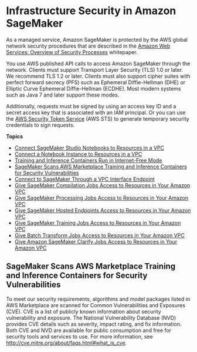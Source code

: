 # Infrastructure Security in Amazon SageMaker<a name="infrastructure-security"></a>

As a managed service, Amazon SageMaker is protected by the AWS global network security procedures that are described in the [Amazon Web Services: Overview of Security Processes](https://d0.awsstatic.com/whitepapers/Security/AWS_Security_Whitepaper.pdf) whitepaper\.

You use AWS published API calls to access Amazon SageMaker through the network\. Clients must support Transport Layer Security \(TLS\) 1\.0 or later\. We recommend TLS 1\.2 or later\. Clients must also support cipher suites with perfect forward secrecy \(PFS\) such as Ephemeral Diffie\-Hellman \(DHE\) or Elliptic Curve Ephemeral Diffie\-Hellman \(ECDHE\)\. Most modern systems such as Java 7 and later support these modes\.

Additionally, requests must be signed by using an access key ID and a secret access key that is associated with an IAM principal\. Or you can use the [AWS Security Token Service](https://docs.aws.amazon.com/STS/latest/APIReference/Welcome.html) \(AWS STS\) to generate temporary security credentials to sign requests\.

**Topics**
+ [Connect SageMaker Studio Notebooks to Resources in a VPC](studio-notebooks-and-internet-access.md)
+ [Connect a Notebook Instance to Resources in a VPC](appendix-notebook-and-internet-access.md)
+ [Training and Inference Containers Run in Internet\-Free Mode](mkt-algo-model-internet-free.md)
+ [SageMaker Scans AWS Marketplace Training and Inference Containers for Security Vulnerabilities](#mkt-container-scan)
+ [Connect to SageMaker Through a VPC Interface Endpoint](interface-vpc-endpoint.md)
+ [Give SageMaker Compilation Jobs Access to Resources in Your Amazon VPC](neo-vpc.md)
+ [Give SageMaker Processing Jobs Access to Resources in Your Amazon VPC](process-vpc.md)
+ [Give SageMaker Hosted Endpoints Access to Resources in Your Amazon VPC](host-vpc.md)
+ [Give SageMaker Training Jobs Access to Resources in Your Amazon VPC](train-vpc.md)
+ [Give Batch Transform Jobs Access to Resources in Your Amazon VPC](batch-vpc.md)
+ [Give Amazon SageMaker Clarify Jobs Access to Resources in Your Amazon VPC](clarify-vpc.md)

## SageMaker Scans AWS Marketplace Training and Inference Containers for Security Vulnerabilities<a name="mkt-container-scan"></a>

To meet our security requirements, algorithms and model packages listed in AWS Marketplace are scanned for Common Vulnerabilities and Exposures \(CVE\)\. CVE is a list of publicly known information about security vulnerability and exposure\. The National Vulnerability Database \(NVD\) provides CVE details such as severity, impact rating, and fix information\. Both CVE and NVD are available for public consumption and free for security tools and services to use\. For more information, see [http://cve\.mitre\.org/about/faqs\.html\#what\_is\_cve](http://cve.mitre.org/about/faqs.html#what_is_cve)\. 